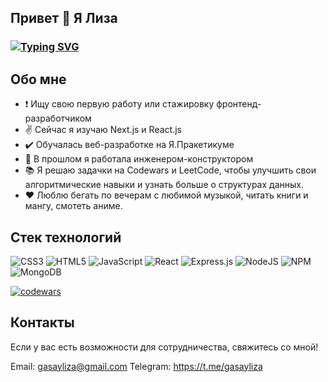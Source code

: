 ## Привет 👋 Я Лиза
### [![Typing SVG](https://readme-typing-svg.herokuapp.com?color=%2336BCF7&lines=Начинающий+веб-разработчик)](https://git.io/typing-svg)

## Обо мне
- ❗ Ищу свою первую работу или стажировку фронтенд-разработчиком
- ✌️ Сейчас я изучаю Next.js и React.js
- ✔️ Обучалась веб-разработке на Я.Пракетикуме
- 📝 В прошлом я работала инженером-конструктором
- 📚 Я решаю задачки на Codewars и LeetCode, чтобы улучшить свои алгоритмические навыки и узнать больше о структурах данных.
- ❤️ Люблю бегать по вечерам с любимой музыкой, читать книги и мангу, смотеть аниме. 

## Стек технологий
![CSS3](https://img.shields.io/badge/css3-%231572B6.svg?style=for-the-badge&logo=css3&logoColor=white)
![HTML5](https://img.shields.io/badge/html5-%23E34F26.svg?style=for-the-badge&logo=html5&logoColor=white)
![JavaScript](https://img.shields.io/badge/javascript-%23323330.svg?style=for-the-badge&logo=javascript&logoColor=%23F7DF1E)
![React](https://img.shields.io/badge/react-%2320232a.svg?style=for-the-badge&logo=react&logoColor=%2361DAFB)
![Express.js](https://img.shields.io/badge/express.js-%23404d59.svg?style=for-the-badge&logo=express&logoColor=%2361DAFB)
![NodeJS](https://img.shields.io/badge/node.js-6DA55F?style=for-the-badge&logo=node.js&logoColor=white)
![NPM](https://img.shields.io/badge/NPM-%23CB3837.svg?style=for-the-badge&logo=npm&logoColor=white)
![MongoDB](https://img.shields.io/badge/MongoDB-%234ea94b.svg?style=for-the-badge&logo=mongodb&logoColor=white)

[![codewars](https://www.codewars.com/users/username/badges/large)](https://www.codewars.com/users/Gasay%20Liza) 

## Контакты
Если у вас есть возможности для сотрудничества, свяжитесь со мной!

Email: gasayliza@gmail.com
Telegram: https://t.me/gasayliza
